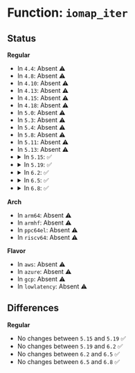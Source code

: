 # Function: <code>iomap_iter</code>

## Status
<b>Regular</b>
<ul>
<li>
In <code>4.4</code>: Absent ⚠️
</li>
<li>
In <code>4.8</code>: Absent ⚠️
</li>
<li>
In <code>4.10</code>: Absent ⚠️
</li>
<li>
In <code>4.13</code>: Absent ⚠️
</li>
<li>
In <code>4.15</code>: Absent ⚠️
</li>
<li>
In <code>4.18</code>: Absent ⚠️
</li>
<li>
In <code>5.0</code>: Absent ⚠️
</li>
<li>
In <code>5.3</code>: Absent ⚠️
</li>
<li>
In <code>5.4</code>: Absent ⚠️
</li>
<li>
In <code>5.8</code>: Absent ⚠️
</li>
<li>
In <code>5.11</code>: Absent ⚠️
</li>
<li>
In <code>5.13</code>: Absent ⚠️
</li>
<li>
<details>
<summary>In <code>5.15</code>: ✅</summary>

```c
int iomap_iter(struct iomap_iter *iter, const struct iomap_ops *ops);
```

**Collision:** Unique Global

**Inline:** No

**Transformation:** False

**Instances:**

```
In fs/iomap/iter.c (ffffffff81416640)
Location: fs/iomap/iter.c:57
Inline: False
Direct callers:
  - fs/dax.c:dax_iomap_pmd_fault
  - fs/dax.c:dax_iomap_pmd_fault
  - fs/dax.c:dax_iomap_pte_fault
  - fs/dax.c:dax_iomap_pte_fault
  - fs/dax.c:dax_iomap_rw
  - fs/iomap/buffered-io.c:iomap_page_mkwrite
  - fs/iomap/buffered-io.c:iomap_zero_range
  - fs/iomap/buffered-io.c:iomap_file_unshare
  - fs/iomap/buffered-io.c:iomap_file_buffered_write
  - fs/iomap/buffered-io.c:iomap_readahead
  - fs/iomap/buffered-io.c:iomap_readahead
  - fs/iomap/buffered-io.c:iomap_readpage
  - fs/iomap/direct-io.c:__iomap_dio_rw
  - fs/iomap/fiemap.c:iomap_bmap
  - fs/iomap/fiemap.c:iomap_fiemap
  - fs/iomap/seek.c:iomap_seek_data
  - fs/iomap/seek.c:iomap_seek_hole
  - fs/iomap/swapfile.c:iomap_swapfile_activate
```
**Symbols:**

```
ffffffff81416640-ffffffff81416851: iomap_iter (STB_GLOBAL)
```
</details>
</li>
<li>
<details>
<summary>In <code>5.19</code>: ✅</summary>

```c
int iomap_iter(struct iomap_iter *iter, const struct iomap_ops *ops);
```

**Collision:** Unique Global

**Inline:** No

**Transformation:** False

**Instances:**

```
In fs/iomap/iter.c (ffffffff81487bd0)
Location: fs/iomap/iter.c:57
Inline: False
Direct callers:
  - fs/dax.c:dax_iomap_pmd_fault
  - fs/dax.c:dax_iomap_pmd_fault
  - fs/dax.c:dax_iomap_pte_fault
  - fs/dax.c:dax_iomap_pte_fault
  - fs/dax.c:dax_iomap_rw
  - fs/dax.c:dax_zero_range
  - fs/iomap/buffered-io.c:iomap_page_mkwrite
  - fs/iomap/buffered-io.c:iomap_zero_range
  - fs/iomap/buffered-io.c:iomap_file_unshare
  - fs/iomap/buffered-io.c:iomap_file_buffered_write
  - fs/iomap/buffered-io.c:iomap_readahead
  - fs/iomap/buffered-io.c:iomap_readahead
  - fs/iomap/buffered-io.c:iomap_read_folio
  - fs/iomap/direct-io.c:__iomap_dio_rw
  - fs/iomap/fiemap.c:iomap_bmap
  - fs/iomap/fiemap.c:iomap_fiemap
  - fs/iomap/seek.c:iomap_seek_data
  - fs/iomap/seek.c:iomap_seek_hole
  - fs/iomap/swapfile.c:iomap_swapfile_activate
```
**Symbols:**

```
ffffffff81487bd0-ffffffff81487df5: iomap_iter (STB_GLOBAL)
```
</details>
</li>
<li>
<details>
<summary>In <code>6.2</code>: ✅</summary>

```c
int iomap_iter(struct iomap_iter *iter, const struct iomap_ops *ops);
```

**Collision:** Unique Global

**Inline:** No

**Transformation:** False

**Instances:**

```
In fs/iomap/iter.c (ffffffff8151b8d0)
Location: fs/iomap/iter.c:74
Inline: False
Direct callers:
  - fs/dax.c:dax_dedupe_file_range_compare
  - fs/dax.c:dax_dedupe_file_range_compare
  - fs/dax.c:dax_iomap_pmd_fault
  - fs/dax.c:dax_iomap_pmd_fault
  - fs/dax.c:dax_iomap_pte_fault
  - fs/dax.c:dax_iomap_pte_fault
  - fs/dax.c:dax_iomap_rw
  - fs/dax.c:dax_zero_range
  - fs/dax.c:dax_file_unshare
  - fs/iomap/buffered-io.c:iomap_page_mkwrite
  - fs/iomap/buffered-io.c:iomap_zero_range
  - fs/iomap/buffered-io.c:iomap_file_unshare
  - fs/iomap/buffered-io.c:iomap_file_buffered_write
  - fs/iomap/buffered-io.c:iomap_readahead
  - fs/iomap/buffered-io.c:iomap_readahead
  - fs/iomap/buffered-io.c:iomap_read_folio
  - fs/iomap/direct-io.c:__iomap_dio_rw
  - fs/iomap/fiemap.c:iomap_bmap
  - fs/iomap/fiemap.c:iomap_fiemap
  - fs/iomap/seek.c:iomap_seek_data
  - fs/iomap/seek.c:iomap_seek_hole
  - fs/iomap/swapfile.c:iomap_swapfile_activate
```
**Symbols:**

```
ffffffff8151b8d0-ffffffff8151ba09: iomap_iter (STB_GLOBAL)
```
</details>
</li>
<li>
<details>
<summary>In <code>6.5</code>: ✅</summary>

```c
int iomap_iter(struct iomap_iter *iter, const struct iomap_ops *ops);
```

**Collision:** Unique Global

**Inline:** No

**Transformation:** False

**Instances:**

```
In fs/iomap/iter.c (ffffffff81553b90)
Location: fs/iomap/iter.c:74
Inline: False
Direct callers:
  - fs/dax.c:dax_dedupe_file_range_compare
  - fs/dax.c:dax_dedupe_file_range_compare
  - fs/dax.c:dax_iomap_pmd_fault
  - fs/dax.c:dax_iomap_pmd_fault
  - fs/dax.c:dax_iomap_pte_fault
  - fs/dax.c:dax_iomap_pte_fault
  - fs/dax.c:dax_iomap_rw
  - fs/dax.c:dax_zero_range
  - fs/dax.c:dax_file_unshare
  - fs/iomap/buffered-io.c:iomap_page_mkwrite
  - fs/iomap/buffered-io.c:iomap_zero_range
  - fs/iomap/buffered-io.c:iomap_file_unshare
  - fs/iomap/buffered-io.c:iomap_file_buffered_write
  - fs/iomap/buffered-io.c:iomap_readahead
  - fs/iomap/buffered-io.c:iomap_readahead
  - fs/iomap/buffered-io.c:iomap_read_folio
  - fs/iomap/direct-io.c:__iomap_dio_rw
  - fs/iomap/fiemap.c:iomap_bmap
  - fs/iomap/fiemap.c:iomap_fiemap
  - fs/iomap/seek.c:iomap_seek_data
  - fs/iomap/seek.c:iomap_seek_hole
  - fs/iomap/swapfile.c:iomap_swapfile_activate
```
**Symbols:**

```
ffffffff81553b90-ffffffff81553cc9: iomap_iter (STB_GLOBAL)
```
</details>
</li>
<li>
<details>
<summary>In <code>6.8</code>: ✅</summary>

```c
int iomap_iter(struct iomap_iter *iter, const struct iomap_ops *ops);
```

**Collision:** Unique Global

**Inline:** No

**Transformation:** False

**Instances:**

```
In fs/iomap/iter.c (ffffffff81589b50)
Location: fs/iomap/iter.c:74
Inline: False
Direct callers:
  - fs/dax.c:dax_dedupe_file_range_compare
  - fs/dax.c:dax_dedupe_file_range_compare
  - fs/dax.c:dax_iomap_pmd_fault
  - fs/dax.c:dax_iomap_pmd_fault
  - fs/dax.c:dax_iomap_pte_fault
  - fs/dax.c:dax_iomap_pte_fault
  - fs/dax.c:dax_iomap_rw
  - fs/dax.c:dax_zero_range
  - fs/dax.c:dax_file_unshare
  - fs/iomap/buffered-io.c:iomap_page_mkwrite
  - fs/iomap/buffered-io.c:iomap_zero_range
  - fs/iomap/buffered-io.c:iomap_file_unshare
  - fs/iomap/buffered-io.c:iomap_file_buffered_write
  - fs/iomap/buffered-io.c:iomap_readahead
  - fs/iomap/buffered-io.c:iomap_readahead
  - fs/iomap/buffered-io.c:iomap_read_folio
  - fs/iomap/direct-io.c:__iomap_dio_rw
  - fs/iomap/fiemap.c:iomap_bmap
  - fs/iomap/fiemap.c:iomap_fiemap
  - fs/iomap/seek.c:iomap_seek_data
  - fs/iomap/seek.c:iomap_seek_hole
  - fs/iomap/swapfile.c:iomap_swapfile_activate
```
**Symbols:**

```
ffffffff81589b50-ffffffff81589c89: iomap_iter (STB_GLOBAL)
```
</details>
</li>
</ul>
<b>Arch</b>
<ul>
<li>
In <code>arm64</code>: Absent ⚠️
</li>
<li>
In <code>armhf</code>: Absent ⚠️
</li>
<li>
In <code>ppc64el</code>: Absent ⚠️
</li>
<li>
In <code>riscv64</code>: Absent ⚠️
</li>
</ul>
<b>Flavor</b>
<ul>
<li>
In <code>aws</code>: Absent ⚠️
</li>
<li>
In <code>azure</code>: Absent ⚠️
</li>
<li>
In <code>gcp</code>: Absent ⚠️
</li>
<li>
In <code>lowlatency</code>: Absent ⚠️
</li>
</ul>

## Differences
<b>Regular</b>
<ul>
<li>
No changes between <code>5.15</code> and <code>5.19</code> ✅
</li>
<li>
No changes between <code>5.19</code> and <code>6.2</code> ✅
</li>
<li>
No changes between <code>6.2</code> and <code>6.5</code> ✅
</li>
<li>
No changes between <code>6.5</code> and <code>6.8</code> ✅
</li>
</ul>
